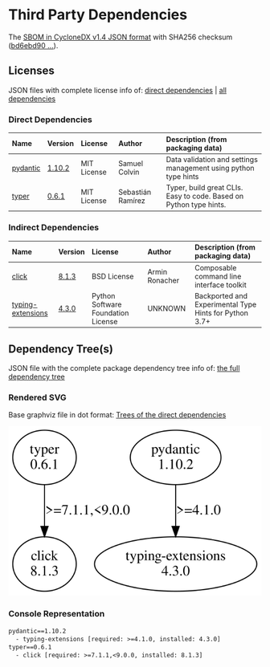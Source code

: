 # Third Party Dependencies

<!--[[[fill sbom_sha256()]]]-->
The [SBOM in CycloneDX v1.4 JSON format](https://github.com/sthagen/pilli/blob/default/sbom.json) with SHA256 checksum ([bd6ebd90 ...](https://raw.githubusercontent.com/sthagen/pilli/default/sbom.json.sha256 "sha256:bd6ebd90374c438665a35610c2478d486fcd2027373cac6c936e9f57b50e24e6")).
<!--[[[end]]] (checksum: 878bac0a0d701bf2e9a4257f1330f07a)-->
## Licenses 

JSON files with complete license info of: [direct dependencies](direct-dependency-licenses.json) | [all dependencies](all-dependency-licenses.json)

### Direct Dependencies

<!--[[[fill direct_dependencies_table()]]]-->
| Name                                             | Version                                             | License     | Author            | Description (from packaging data)                                  |
|:-------------------------------------------------|:----------------------------------------------------|:------------|:------------------|:-------------------------------------------------------------------|
| [pydantic](https://github.com/pydantic/pydantic) | [1.10.2](https://pypi.org/project/pydantic/1.10.2/) | MIT License | Samuel Colvin     | Data validation and settings management using python type hints    |
| [typer](https://github.com/tiangolo/typer)       | [0.6.1](https://pypi.org/project/typer/0.6.1/)      | MIT License | Sebastián Ramírez | Typer, build great CLIs. Easy to code. Based on Python type hints. |
<!--[[[end]]] (checksum: ba7d82529443076bc022241162453539)-->

### Indirect Dependencies

<!--[[[fill indirect_dependencies_table()]]]-->
| Name                                                                                           | Version                                                    | License                            | Author         | Description (from packaging data)                      |
|:-----------------------------------------------------------------------------------------------|:-----------------------------------------------------------|:-----------------------------------|:---------------|:-------------------------------------------------------|
| [click](https://palletsprojects.com/p/click/)                                                  | [8.1.3](https://pypi.org/project/click/8.1.3/)             | BSD License                        | Armin Ronacher | Composable command line interface toolkit              |
| [typing-extensions](https://github.com/python/typing/blob/master/typing_extensions/README.rst) | [4.3.0](https://pypi.org/project/typing-extensions/4.3.0/) | Python Software Foundation License | UNKNOWN        | Backported and Experimental Type Hints for Python 3.7+ |
<!--[[[end]]] (checksum: 6f7fd4c343eb373418db0ee9e885e909)-->

## Dependency Tree(s)

JSON file with the complete package dependency tree info of: [the full dependency tree](package-dependency-tree.json)

### Rendered SVG

Base graphviz file in dot format: [Trees of the direct dependencies](package-dependency-tree.dot.txt)

<img src="./package-dependency-tree.svg" alt="Trees of the direct dependencies" title="Trees of the direct dependencies"/>

### Console Representation

<!--[[[fill dependency_tree_console_text()]]]-->
````console
pydantic==1.10.2
  - typing-extensions [required: >=4.1.0, installed: 4.3.0]
typer==0.6.1
  - click [required: >=7.1.1,<9.0.0, installed: 8.1.3]
````
<!--[[[end]]] (checksum: 4b5e787b58b17cf043812336b863be30)-->
